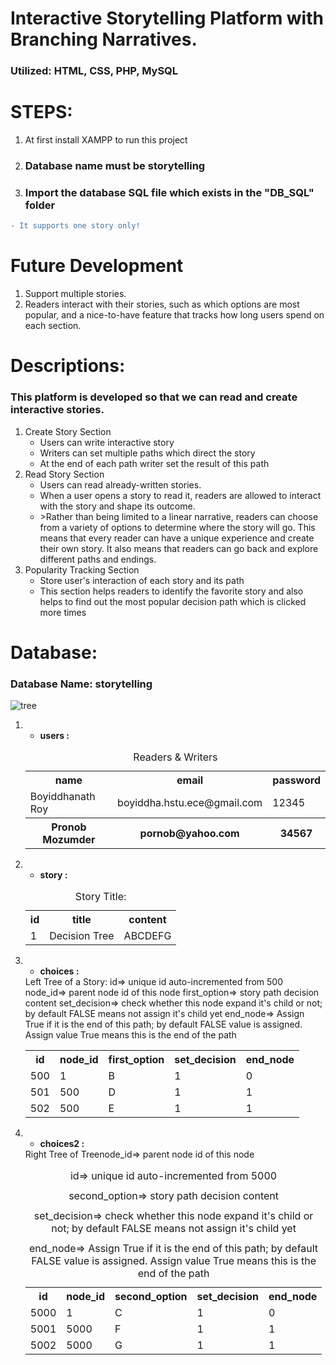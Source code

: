# Interactive Storytelling Platform with Branching Narratives.
### Utilized:  HTML, CSS, PHP, MySQL
# STEPS:
1. At first install XAMPP to run this project
2. ### Database name must be storytelling
3. ### Import the database SQL file which exists in the "DB_SQL" folder

```diff
- It supports one story only!

```
# Future Development
1. Support multiple stories.
2. Readers interact with their stories, such as which options are most popular, and a nice-to-have feature that tracks how long users spend on each section.

# Descriptions:
<h3>This platform is developed so that we can read and create interactive stories.</h3>
<ol>
  <li>Create Story Section
      <ul style="list-style-type🔴">
        <li>Users can write interactive story </li>
        <li>Writers can set multiple paths which direct the story</li>
        <li>At the end of each path writer set the result of this path</li>
      </ul>
    </li>
  <li>Read Story Section
     <ul style="list-style-type🔴">
        <li> Users can read already-written stories. </li>
       <li>When a user opens a story to read it, readers are allowed to interact with the story and shape its outcome.</li>
       <li>>Rather than being limited to a linear narrative, readers can choose from a variety of options to determine where the story will go. This means that every reader can have a unique experience and create their own story. It also means that readers can go back and explore different paths and endings.</li>
     </ul>
  
  </li>
  <li> Popularity Tracking Section 
      <ul style="list-style-type🔴">
      <li>Store user's interaction of each story and its path </li>
        <li>This section helps readers to identify the favorite story and also helps to find out the most popular decision path which is clicked more times</li>
      </ul>
  </li>
</ol>


# Database:
### Database Name: storytelling
![tree](https://github.com/user-attachments/assets/30e9a127-e30a-47c3-ae01-e425aff199b6)

<ol>
  <li>
    <ul><li> <b>users : </b></li> </ul>
    <table>
      <caption> Readers & Writers </caption>
      <tr>
        <th>name</th>
        <th>email</th>
        <th>password</th>
      </tr> 
          <tr>
        <td>Boyiddhanath Roy</td>
        <td>boyiddha.hstu.ece@gmail.com</td>
        <td>12345</td>
      </tr> 
          <tr>
        <th>Pronob Mozumder</th>
        <th>pornob@yahoo.com</th>
        <th>34567</th>
      </tr> 
    </table>
  </li>
  <li>
    <ul><li><b>story : </b> </li> </ul>
        <table>
          <caption>Story Title:</caption>
      <tr>
        <th>id</th>
        <th>title</th>
        <th>content</th>
      </tr> 
          <tr>
        <td>1</td>
        <td>Decision Tree </td>
        <td>ABCDEFG</td>
      </tr> 
    </table>
  </li>
  <li>
    <ul><li> <b>choices : </b></li> </ul>
    <caption>Left Tree of a Story: </caption>
    <caption>id=> unique id auto-incremented from 500</caption>
    <captoin>node_id=> parent node id of this node</captoin>
    <caption>first_option=> story path decision content</caption>
    <caption>set_decision=> check whether this node expand it's child or not; by default FALSE means not assign it's child yet</caption>
    <caption>end_node=> Assign True if it is the end of this path; by default FALSE value is assigned. Assign value True means this is the end of the path </caption>
    <table>
      <tr>
        <th>id</th>
         <th>node_id</th>
         <th>first_option</th>
         <th>set_decision</th>
         <th>end_node</th>
      </tr>
      <tr>
        <td>500</td>
         <td>1</td>
         <td>B</td>
         <td>1</td>
         <td>0</td>
      </tr>
            <tr>
        <td>501</td>
         <td>500</td>
         <td>D</td>
         <td>1</td>
         <td>1</td>
      </tr>
            <tr>
        <td>502</td>
         <td>500</td>
         <td>E</td>
         <td>1</td>
         <td>1</td>
      </tr>
    </table>
  </li>
  <li>
    <ul><li> <b>choices2 : </b></li> </ul>
      <table>
        <captoin>Right Tree of Tree</captoin>
    <caption>id=> unique id auto-incremented from 5000</caption>
    <captoin>node_id=> parent node id of this node</captoin>
    <caption>second_option=> story path decision content</caption>
    <caption>set_decision=> check whether this node expand it's child or not; by default FALSE means not assign it's child yet</caption>
    <caption>end_node=> Assign True if it is the end of this path; by default FALSE value is assigned. Assign value True means this is the end of the path </caption>
          <tr>
          <th>id</th>
           <th>node_id</th>
           <th>second_option</th>
           <th>set_decision</th>
           <th>end_node</th>
        </tr>
      <tr>
        <td>5000</td>
         <td>1</td>
         <td>C</td>
         <td>1</td>
         <td>0</td>
      </tr>
            <tr>
        <td>5001</td>
         <td>5000</td>
         <td>F</td>
         <td>1</td>
         <td>1</td>
      </tr>
            <tr>
        <td>5002</td>
         <td>5000</td>
         <td>G</td>
         <td>1</td>
         <td>1</td>
      </tr>
    </table>

  </li>
  
</ol>
